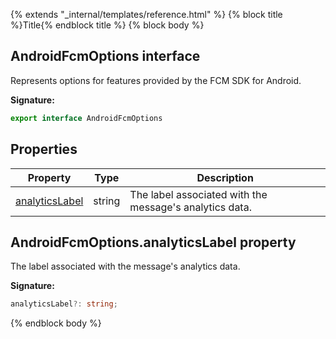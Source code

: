 {% extends "_internal/templates/reference.html" %}
{% block title %}Title{% endblock title %}
{% block body %}

## AndroidFcmOptions interface

Represents options for features provided by the FCM SDK for Android.

<b>Signature:</b>

```typescript
export interface AndroidFcmOptions 
```

## Properties

|  Property | Type | Description |
|  --- | --- | --- |
|  [analyticsLabel](./firebase-admin_.androidfcmoptions.md#androidfcmoptionsanalyticslabel_property) | string | The label associated with the message's analytics data. |

## AndroidFcmOptions.analyticsLabel property

The label associated with the message's analytics data.

<b>Signature:</b>

```typescript
analyticsLabel?: string;
```
{% endblock body %}
